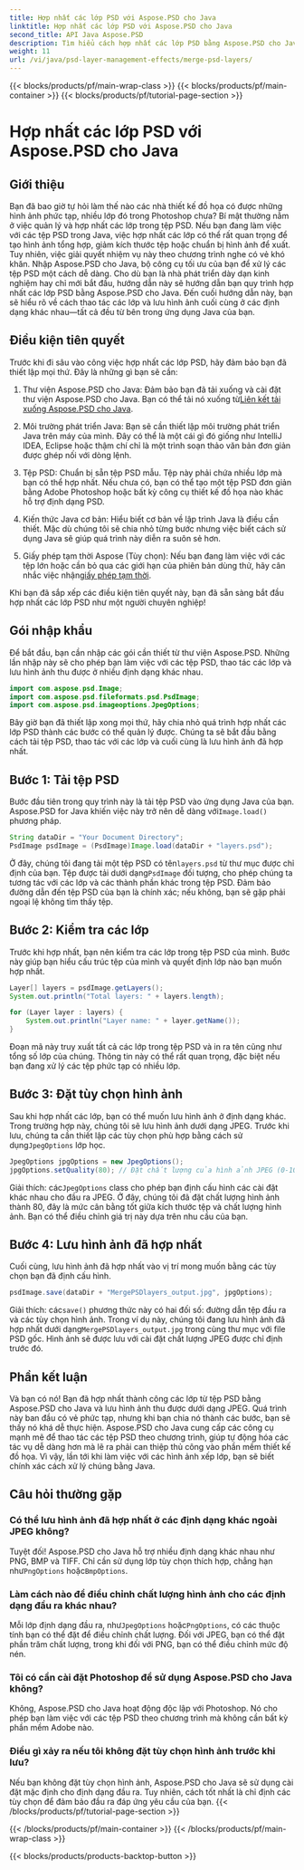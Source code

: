 ```yaml
---
title: Hợp nhất các lớp PSD với Aspose.PSD cho Java
linktitle: Hợp nhất các lớp PSD với Aspose.PSD cho Java
second_title: API Java Aspose.PSD
description: Tìm hiểu cách hợp nhất các lớp PSD bằng Aspose.PSD cho Java với hướng dẫn từng bước này. Hoàn hảo cho các nhà phát triển muốn tự động hóa các tác vụ xử lý hình ảnh.
weight: 11
url: /vi/java/psd-layer-management-effects/merge-psd-layers/
---
```


{{< blocks/products/pf/main-wrap-class >}}
{{< blocks/products/pf/main-container >}}
{{< blocks/products/pf/tutorial-page-section >}}

# Hợp nhất các lớp PSD với Aspose.PSD cho Java

## Giới thiệu

Bạn đã bao giờ tự hỏi làm thế nào các nhà thiết kế đồ họa có được những hình ảnh phức tạp, nhiều lớp đó trong Photoshop chưa? Bí mật thường nằm ở việc quản lý và hợp nhất các lớp trong tệp PSD. Nếu bạn đang làm việc với các tệp PSD trong Java, việc hợp nhất các lớp có thể rất quan trọng để tạo hình ảnh tổng hợp, giảm kích thước tệp hoặc chuẩn bị hình ảnh để xuất. Tuy nhiên, việc giải quyết nhiệm vụ này theo chương trình nghe có vẻ khó khăn. Nhập Aspose.PSD cho Java, bộ công cụ tối ưu của bạn để xử lý các tệp PSD một cách dễ dàng. Cho dù bạn là nhà phát triển dày dạn kinh nghiệm hay chỉ mới bắt đầu, hướng dẫn này sẽ hướng dẫn bạn quy trình hợp nhất các lớp PSD bằng Aspose.PSD cho Java. Đến cuối hướng dẫn này, bạn sẽ hiểu rõ về cách thao tác các lớp và lưu hình ảnh cuối cùng ở các định dạng khác nhau—tất cả đều từ bên trong ứng dụng Java của bạn.

## Điều kiện tiên quyết

Trước khi đi sâu vào công việc hợp nhất các lớp PSD, hãy đảm bảo bạn đã thiết lập mọi thứ. Đây là những gì bạn sẽ cần:

1. Thư viện Aspose.PSD cho Java: Đảm bảo bạn đã tải xuống và cài đặt thư viện Aspose.PSD cho Java. Bạn có thể tải nó xuống từ[Liên kết tải xuống Aspose.PSD cho Java](https://releases.aspose.com/psd/java/).

2. Môi trường phát triển Java: Bạn sẽ cần thiết lập môi trường phát triển Java trên máy của mình. Đây có thể là một cái gì đó giống như IntelliJ IDEA, Eclipse hoặc thậm chí chỉ là một trình soạn thảo văn bản đơn giản được ghép nối với dòng lệnh.

3. Tệp PSD: Chuẩn bị sẵn tệp PSD mẫu. Tệp này phải chứa nhiều lớp mà bạn có thể hợp nhất. Nếu chưa có, bạn có thể tạo một tệp PSD đơn giản bằng Adobe Photoshop hoặc bất kỳ công cụ thiết kế đồ họa nào khác hỗ trợ định dạng PSD.

4. Kiến thức Java cơ bản: Hiểu biết cơ bản về lập trình Java là điều cần thiết. Mặc dù chúng tôi sẽ chia nhỏ từng bước nhưng việc biết cách sử dụng Java sẽ giúp quá trình này diễn ra suôn sẻ hơn.

5.  Giấy phép tạm thời Aspose (Tùy chọn): Nếu bạn đang làm việc với các tệp lớn hoặc cần bỏ qua các giới hạn của phiên bản dùng thử, hãy cân nhắc việc nhận[giấy phép tạm thời](https://purchase.aspose.com/temporary-license/).

Khi bạn đã sắp xếp các điều kiện tiên quyết này, bạn đã sẵn sàng bắt đầu hợp nhất các lớp PSD như một người chuyên nghiệp!

## Gói nhập khẩu

Để bắt đầu, bạn cần nhập các gói cần thiết từ thư viện Aspose.PSD. Những lần nhập này sẽ cho phép bạn làm việc với các tệp PSD, thao tác các lớp và lưu hình ảnh thu được ở nhiều định dạng khác nhau.

```java
import com.aspose.psd.Image;
import com.aspose.psd.fileformats.psd.PsdImage;
import com.aspose.psd.imageoptions.JpegOptions;
```

Bây giờ bạn đã thiết lập xong mọi thứ, hãy chia nhỏ quá trình hợp nhất các lớp PSD thành các bước có thể quản lý được. Chúng ta sẽ bắt đầu bằng cách tải tệp PSD, thao tác với các lớp và cuối cùng là lưu hình ảnh đã hợp nhất.

## Bước 1: Tải tệp PSD

 Bước đầu tiên trong quy trình này là tải tệp PSD vào ứng dụng Java của bạn. Aspose.PSD for Java khiến việc này trở nên dễ dàng với`Image.load()` phương pháp.

```java
String dataDir = "Your Document Directory";
PsdImage psdImage = (PsdImage)Image.load(dataDir + "layers.psd");
```

 Ở đây, chúng tôi đang tải một tệp PSD có tên`layers.psd` từ thư mục được chỉ định của bạn. Tệp được tải dưới dạng`PsdImage` đối tượng, cho phép chúng ta tương tác với các lớp và các thành phần khác trong tệp PSD. Đảm bảo đường dẫn đến tệp PSD của bạn là chính xác; nếu không, bạn sẽ gặp phải ngoại lệ không tìm thấy tệp.

## Bước 2: Kiểm tra các lớp

Trước khi hợp nhất, bạn nên kiểm tra các lớp trong tệp PSD của mình. Bước này giúp bạn hiểu cấu trúc tệp của mình và quyết định lớp nào bạn muốn hợp nhất.

```java
Layer[] layers = psdImage.getLayers();
System.out.println("Total layers: " + layers.length);

for (Layer layer : layers) {
    System.out.println("Layer name: " + layer.getName());
}
```

Đoạn mã này truy xuất tất cả các lớp trong tệp PSD và in ra tên cũng như tổng số lớp của chúng. Thông tin này có thể rất quan trọng, đặc biệt nếu bạn đang xử lý các tệp phức tạp có nhiều lớp.

## Bước 3: Đặt tùy chọn hình ảnh

 Sau khi hợp nhất các lớp, bạn có thể muốn lưu hình ảnh ở định dạng khác. Trong trường hợp này, chúng tôi sẽ lưu hình ảnh dưới dạng JPEG. Trước khi lưu, chúng ta cần thiết lập các tùy chọn phù hợp bằng cách sử dụng`JpegOptions` lớp học.

```java
JpegOptions jpgOptions = new JpegOptions();
jpgOptions.setQuality(80); // Đặt chất lượng của hình ảnh JPEG (0-100)
```

Giải thích:
 các`JpegOptions` class cho phép bạn định cấu hình các cài đặt khác nhau cho đầu ra JPEG. Ở đây, chúng tôi đã đặt chất lượng hình ảnh thành 80, đây là mức cân bằng tốt giữa kích thước tệp và chất lượng hình ảnh. Bạn có thể điều chỉnh giá trị này dựa trên nhu cầu của bạn.

## Bước 4: Lưu hình ảnh đã hợp nhất

Cuối cùng, lưu hình ảnh đã hợp nhất vào vị trí mong muốn bằng các tùy chọn bạn đã định cấu hình.

```java
psdImage.save(dataDir + "MergePSDlayers_output.jpg", jpgOptions);
```

Giải thích:
 các`save()` phương thức này có hai đối số: đường dẫn tệp đầu ra và các tùy chọn hình ảnh. Trong ví dụ này, chúng tôi đang lưu hình ảnh đã hợp nhất dưới dạng`MergePSDlayers_output.jpg` trong cùng thư mục với file PSD gốc. Hình ảnh sẽ được lưu với cài đặt chất lượng JPEG được chỉ định trước đó.

## Phần kết luận

Và bạn có nó! Bạn đã hợp nhất thành công các lớp từ tệp PSD bằng Aspose.PSD cho Java và lưu hình ảnh thu được dưới dạng JPEG. Quá trình này ban đầu có vẻ phức tạp, nhưng khi bạn chia nó thành các bước, bạn sẽ thấy nó khá dễ thực hiện. Aspose.PSD cho Java cung cấp các công cụ mạnh mẽ để thao tác các tệp PSD theo chương trình, giúp tự động hóa các tác vụ dễ dàng hơn mà lẽ ra phải can thiệp thủ công vào phần mềm thiết kế đồ họa. Vì vậy, lần tới khi làm việc với các hình ảnh xếp lớp, bạn sẽ biết chính xác cách xử lý chúng bằng Java.

## Câu hỏi thường gặp

### Có thể lưu hình ảnh đã hợp nhất ở các định dạng khác ngoài JPEG không?
Tuyệt đối! Aspose.PSD cho Java hỗ trợ nhiều định dạng khác nhau như PNG, BMP và TIFF. Chỉ cần sử dụng lớp tùy chọn thích hợp, chẳng hạn như`PngOptions` hoặc`BmpOptions`.

### Làm cách nào để điều chỉnh chất lượng hình ảnh cho các định dạng đầu ra khác nhau?
 Mỗi lớp định dạng đầu ra, như`JpegOptions` hoặc`PngOptions`, có các thuộc tính bạn có thể đặt để điều chỉnh chất lượng. Đối với JPEG, bạn có thể đặt phần trăm chất lượng, trong khi đối với PNG, bạn có thể điều chỉnh mức độ nén.

### Tôi có cần cài đặt Photoshop để sử dụng Aspose.PSD cho Java không?
Không, Aspose.PSD cho Java hoạt động độc lập với Photoshop. Nó cho phép bạn làm việc với các tệp PSD theo chương trình mà không cần bất kỳ phần mềm Adobe nào.

### Điều gì xảy ra nếu tôi không đặt tùy chọn hình ảnh trước khi lưu?
Nếu bạn không đặt tùy chọn hình ảnh, Aspose.PSD cho Java sẽ sử dụng cài đặt mặc định cho định dạng đầu ra. Tuy nhiên, cách tốt nhất là chỉ định các tùy chọn để đảm bảo đầu ra đáp ứng yêu cầu của bạn.
{{< /blocks/products/pf/tutorial-page-section >}}

{{< /blocks/products/pf/main-container >}}
{{< /blocks/products/pf/main-wrap-class >}}

{{< blocks/products/products-backtop-button >}}
